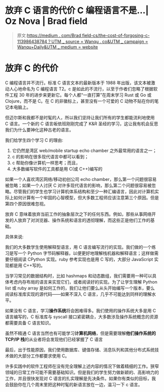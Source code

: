 # 放弃 C 语言的代价 C 编程语言不是…| Oz Nova | Brad field

> 原文:[https://medium . com/Brad field-cs/the-cost-of-forgosing-c-113986438784？UTM _ source = Wanqu . co&UTM _ campaign = Wanqu+Daily&UTM _ medium = website](https://medium.com/bradfield-cs/the-cost-of-forsaking-c-113986438784?utm_source=wanqu.co&utm_campaign=Wanqu+Daily&utm_medium=website)

# 放弃 C 的代价

C 编程语言并不流行。标准 C 语言文本的最新版本于 1988 年出版，该文本被激动人心地命名为 C 编程语言 T2。c 是如此的不流行，以至于作者们忽略了根据软件工程 30 年的进步来更新它。每个人都“一直打算”在周末学习 Rust 或 Go 或 Clojure，而不是 C。在 C 的非徽标上，甚至没有一个可爱的 C 动物不贴在你的笔记本电脑上。

但迈尔斯和我都不是时髦的人，所以我们坚持让我们所有的学生都能流利地使用 C 语言。一个新的 C 语言皈依班刚刚完成了 K&R 圣经的学习，这让我有机会反思我们为什么要神化这种古老的语言。

我们给学生四个学习 C 的理由:

1.  它仍然是湾区 web/mobile startup echo chamber 之外最常用的语言之一；
2.  c 的影响在很多现代语言中都可以看到；
3.  c 帮助你像计算机一样思考；而且，
4.  大多数编写软件的工具都是用 C(或 C++)编写的

如果一个人喜欢湾区网络/移动初创公司 echo chamber，那么第一个问题很容易被忽略；如果一个人讨厌 C 对许多现代语言的影响，那么第二个问题很容易被忽略。尽管我们的学生也学习计算机体系结构和至少一种汇编语言，因此对计算机实际上如何计算有一个牢固的心智模型，但大多数工程师应该注意第三个原因。但是第四个原因很难忽视。

放弃 C 意味着放弃当前工作的抽象层次之下的任何东西。例如，那些从事网络开发的人放弃了对浏览器、操作系统和语言的透彻理解，而这些正是他们工作的基础。

具体来说:

我们的大多数学生使用解释型语言，用 C 语言编写流行的实现。我们做的一个练习是写一个 Python 字节码解释器，以便更好地理解栈机器和解释语言；这样做需要仔细阅读 CPython 实现。ruby 参考实现也是用 C 写的，大部分 JavaScript 实现都是用 C++写的。

当学习常见的数据结构时，比如 hashmaps 和动态数组，我们需要用一种可以具体考虑内存布局的语言来实现它们，或者阅读好的实现。为了让学生理解 Python list 或 ruby array 是如何工作的，我们让他们要么从头开始编写一个版本，要么阅读标准库实现的源代码——如果不深入 C 语言，几乎不可能达到同样的理解水平。

如果没有 C 语言，学习**操作系统**将会困难得多。我们使用的操作系统大多是用 C 语言编写的，C 标准库与 syscall 接口紧密耦合，大多数涉及操作系统概念的资源都需要具备 C 语言知识。

虽然不精通 C 语言当然也有可能学习**计算机网络**，但是需要理解**他们操作系统的 TCP/IP 栈**的从业者将会发现他们已经掌握了 C 语言

最后，出于性能原因，我们使用数据库、键值存储、消息队列和其他分布式系统技术做的大部分工作都要求使用 C。

许多实践中的软件工程师在没有完全理解上述内容的情况下做着精细的工作。狭窄领域的日常工作可能不需要基础知识。但是我们的学生努力做新颖的、高影响力的工作，并且很快发现对 C 语言的扎实理解是先决条件。如果你有类似的目标，我会鼓励你在几个周末里把这种时髦的新语言放在一边，温习一下 c 语言。